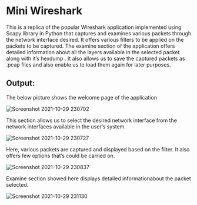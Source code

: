 # Mini Wireshark
  This is a replica of the popular Wireshark application 
 implemented using Scapy library in Python that captures 
 and examines various packets through the network interface 
 desired. It offers various filters to be applied on the packets
 to be captured. The examine section of the application offers
 detailed information about all the layers available in the 
 selected packet along with it’s hexdump . It also allows us to 
 save the captured packets as  .pcap files and also enable us to
 load them again for later purposes.
 
 ## Output:
 
 The below picture shows the welcome page of the application
 
![Screenshot 2021-10-29 230702](https://user-images.githubusercontent.com/65387738/139524995-fb465bf5-4958-4a3c-a15f-f44fee5cd0ee.png)

This section allows us to select the desired network interface from the network interfaces available in the user’s system.

![Screenshot 2021-10-29 230727](https://user-images.githubusercontent.com/65387738/139525026-fa1dd2d8-bdf1-4f9b-8de6-fb585544aadd.png)

Here, various packets are captured and displayed based on the filter. It also offers few options that’s could be carried on.

![Screenshot 2021-10-29 230837](https://user-images.githubusercontent.com/65387738/139525029-0a6528ab-72d2-4acb-aa62-80220fa93608.png)

Examine section showed here displays detailed informationabout the packet selected.

![Screenshot 2021-10-29 231130](https://user-images.githubusercontent.com/65387738/139525030-e71fefbd-32e5-4430-87bf-78262e5635da.png)
